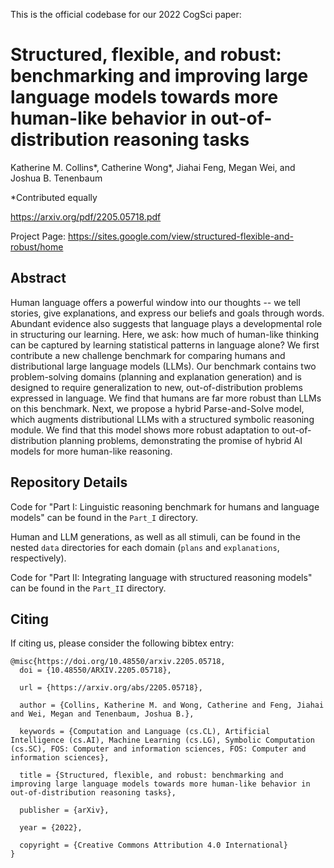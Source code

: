 This is the official codebase for our 2022 CogSci paper:

# Structured, flexible, and robust: benchmarking and improving large language models towards more human-like behavior in out-of-distribution reasoning tasks

Katherine M. Collins*, Catherine Wong*, Jiahai Feng, Megan Wei, and Joshua B. Tenenbaum

*Contributed equally

https://arxiv.org/pdf/2205.05718.pdf

Project Page: https://sites.google.com/view/structured-flexible-and-robust/home

## Abstract

Human language offers a powerful window into our thoughts -- we tell stories, give explanations, and express our beliefs and goals through words. Abundant evidence also suggests that language plays a developmental role in structuring our learning. Here, we ask: how much of human-like thinking can be captured by learning statistical patterns in language alone? We first contribute a new challenge benchmark for comparing humans and distributional large language models (LLMs). Our benchmark contains two problem-solving domains (planning and explanation generation) and is designed to require generalization to new, out-of-distribution problems expressed in language. We find that humans are far more robust than LLMs on this benchmark. Next, we propose a hybrid Parse-and-Solve model, which augments distributional LLMs with a structured symbolic reasoning module. We find that this model shows more robust adaptation to out-of-distribution planning problems, demonstrating the promise of hybrid AI models for more human-like reasoning.

## Repository Details 

Code for "Part I: Linguistic reasoning benchmark for humans and language models" can be found in the `Part_I` directory.

Human and LLM generations, as well as all stimuli, can be found in the nested `data` directories for each domain (`plans` and `explanations`, respectively). 

Code for "Part II: Integrating language with structured reasoning models" can be found in the `Part_II` directory. 

## Citing

If citing us, please consider the following bibtex entry: 

```
@misc{https://doi.org/10.48550/arxiv.2205.05718,
  doi = {10.48550/ARXIV.2205.05718},
  
  url = {https://arxiv.org/abs/2205.05718},
  
  author = {Collins, Katherine M. and Wong, Catherine and Feng, Jiahai and Wei, Megan and Tenenbaum, Joshua B.},
  
  keywords = {Computation and Language (cs.CL), Artificial Intelligence (cs.AI), Machine Learning (cs.LG), Symbolic Computation (cs.SC), FOS: Computer and information sciences, FOS: Computer and information sciences},
  
  title = {Structured, flexible, and robust: benchmarking and improving large language models towards more human-like behavior in out-of-distribution reasoning tasks},
  
  publisher = {arXiv},
  
  year = {2022},
  
  copyright = {Creative Commons Attribution 4.0 International}
}
```


